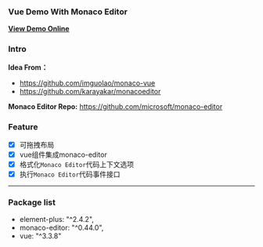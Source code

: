### Vue Demo With Monaco Editor

**[View Demo Online](https://yuanjianzhang.github.io/Monaca-Editor-Demo/)**

### Intro

**Idea From：**

* https://github.com/imguolao/monaco-vue  
* https://github.com/karayakar/monacoeditor

**Monaco Editor Repo:** https://github.com/microsoft/monaco-editor

### Feature

* [x] 可拖拽布局
* [x] vue组件集成monaco-editor
* [x] 格式化`Monaco Editor`代码上下文选项
* [x] 执行`Monaco Editor`代码事件接口

----

### Package list

* element-plus: "^2.4.2",
* monaco-editor: "^0.44.0",
* vue: "^3.3.8"
